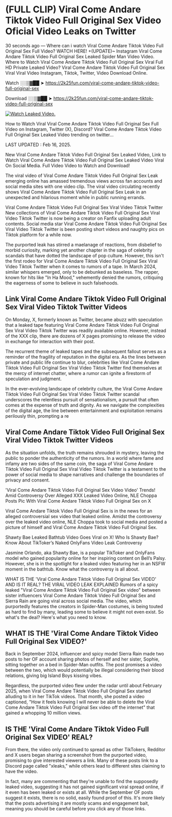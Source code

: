 # (FULL CLIP) Viral Come Andare Tiktok Video Full Original Sex Video Oficial Video Leaks on Twitter

30 seconds ago — Where can i watch Viral Come Andare Tiktok Video Full Original Sex Full Video? WATCH HERE! +(UPDATE)~ Instagram Viral Come Andare Tiktok Video Full Original Sex Leaked Spider Man Video Video. Where to Watch Viral Come Andare Tiktok Video Full Original Sex Viral Full HD Private Leaked Video? Viral Come Andare Tiktok Video Full Original Sex Viral Viral Video Instagram, Tiktok, Twitter, Video Download Online.

Watch ░░▒▓██ ➤ https://2k25fun.com/viral-come-andare-tiktok-video-full-original-sex

Download ░░▒▓██ ➤ https://2k25fun.com/viral-come-andare-tiktok-video-full-original-sex

[![Watch Leaked Video.](https://miro.medium.com/v2/resize:fit:828/format:webp/1*cilzJN44JGOrTw9NJCrNHA.gif "Watch Leaked Video")](https://2k25fun.com/viral-come-andare-tiktok-video-full-original-sex)

How to Watch Viral Viral Come Andare Tiktok Video Full Original Sex Full Video on Instagram, Twitter (X), Discord? Viral Come Andare Tiktok Video Full Original Sex Leaked Video trending on twitter...

LAST UPDATED : Feb 16, 2025.

New Viral Come Andare Tiktok Video Full Original Sex Leaked Video, Link to Watch Viral Come Andare Tiktok Video Full Original Sex Leaked Video Viral On Social Media. Full Video Video to Watch and Download!

The viral video of Viral Come Andare Tiktok Video Full Original Sex Leak emerging online has amassed tremendous views across fan accounts and social media sites with one video clip. The viral video circulating recently shows Viral Come Andare Tiktok Video Full Original Sex Leak in an unexpected and hilarious moment while in public running errands.

Viral Come Andare Tiktok Video Full Original Sex Viral Video Tiktok Twitter New collections of Viral Come Andare Tiktok Video Full Original Sex Viral Video Tiktok Twitter is now being a creator on Fanfix uploading adult contents. Social media star Viral Come Andare Tiktok Video Full Original Sex Viral Video Tiktok Twitter is been posting short videos and naughty pics on Tiktok platform for a while now.

The purported leak has stirred a maelanage of reactions, from disbelief to morbid curiosity, marking yet another chapter in the saga of celebrity scandals that have dotted the landscape of pop culture. However, this isn't the first rodeo for Viral Come Andare Tiktok Video Full Original Sex Viral Video Tiktok Twitter when it comes to rumors of a tape. In March 2024, similar whispers emerged, only to be debunked as baseless. The rapper, known for hits like "In Ha Mood," vehemently denied the rumors, critiquing the eagerness of some to believe in such falsehoods.

## Link Viral Come Andare Tiktok Video Full Original Sex Viral Video Tiktok Twitter Videos

On Monday, X, formerly known as Twitter, became abuzz with speculation that a leaked tape featuring Viral Come Andare Tiktok Video Full Original Sex Viral Video Tiktok Twitter was readily available online. However, instead of the XXX clip, there are dozens of X pages promising to release the video in exchange for interaction with their post.

The recurrent theme of leaked tapes and the subsequent fallout serves as a reminder of the fragility of reputation in the digital era. As the lines between private and public life continue to blur, celebrities like Viral Come Andare Tiktok Video Full Original Sex Viral Video Tiktok Twitter find themselves at the mercy of internet chatter, where a rumor can ignite a firestorm of speculation and judgment.

In the ever-evolving landscape of celebrity culture, the Viral Come Andare Tiktok Video Full Original Sex Viral Video Tiktok Twitter scandal underscores the relentless pursuit of sensationalism, a pursuit that often comes at the expense of truth and dignity. As we navigate the complexities of the digital age, the line between entertainment and exploitation remains perilously thin, prompting a re

##  Viral Come Andare Tiktok Video Full Original Sex Viral Video Tiktok Twitter Videos

As the situation unfolds, the truth remains shrouded in mystery, leaving the public to ponder the authenticity of the rumors. In a world where fame and infamy are two sides of the same coin, the saga of Viral Come Andare Tiktok Video Full Original Sex Viral Video Tiktok Twitter is a testament to the power of social media to shape narratives and challenge the boundaries of privacy and consent.

'Viral Come Andare Tiktok Video Full Original Sex Video Video' Trends! Amid Controversy Over Alleged XXX Leaked Video Online, NLE Choppa Posts Pic With Viral Come Andare Tiktok Video Full Original Sex on X

Viral Come Andare Tiktok Video Full Original Sex is in the news for an alleged controversial sex video that leaked online. Amidst the controversy over the leaked video online, NLE Choppa took to social media and posted a picture of himself and Viral Come Andare Tiktok Video Full Original Sex.

Shawty Bae Leaked Bathtub Video Goes Viral on X! Who Is Shawty Bae? Know About TikToker’s Naked OnlyFans Video Leak Controversy

Jasmine Orlando, aka Shawty Bae, is a popular TikToker and OnlyFans model who gained popularity online for her inspiring content on Bell’s Palsy. However, she is in the spotlight for a leaked video featuring her in an NSFW moment in the bathtub. Know what the controversy is all about.

WHAT IS THE 'Viral Come Andare Tiktok Video Full Original Sex VIDEO' AND IS IT REAL? THE VIRAL VIDEO LEAK EXPLAINED Rumors of a spicy leaked "Viral Come Andare Tiktok Video Full Original Sex video" between sister influencers Viral Come Andare Tiktok Video Full Original Sex and Sierra Rain are going viral across social media. The video, which purportedly features the creators in Spider-Man costumes, is being touted as hard to find by many, leading some to believe it might not even exist. So what's the deal? Here's what you need to know.

## WHAT IS THE 'Viral Come Andare Tiktok Video Full Original Sex VIDEO?'

Back in September 2024, influencer and spicy model Sierra Rain made two posts to her OF account sharing photos of herself and her sister, Sophie, sitting together on a bed in Spider-Man outfits. The post promises a video between the two, which would potentially be illegal considering their blood relations, giving big Island Boys kissing vibes.

Regardless, the purported video flew under the radar until about February 2025, when Viral Come Andare Tiktok Video Full Original Sex started alluding to it in her TikTok videos. That month, she posted a video captioned, "How it feels knowing I will never be able to delete the Viral Come Andare Tiktok Video Full Original Sex video off the internet" that gained a whopping 10 million views.

## IS THE 'Viral Come Andare Tiktok Video Full Original Sex VIDEO' REAL?

From there, the video only continued to spread as other TikTokers, Redditor and X users began sharing a screenshot from the purported video, promising to give interested viewers a link. Many of these posts link to a Discord page called "xleaks," while others lead to different sites claiming to have the video.

In fact, many are commenting that they're unable to find the supposedly leaked video, suggesting it has not gained significant viral spread online, if it even has been leaked or exists at all. While the September OF posts suggest it exists, there is no solid, easily found proof of this. It's more likely that the posts advertising it are mostly scams and engagement bait, meaning you should be careful before you click any of those links.